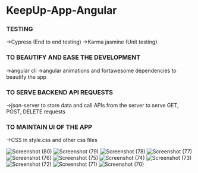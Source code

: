 # KeepUp-App-Angular

### TESTING
->Cypress (End to end testing)
->Karma jasmine (Unit testing)

### TO BEAUTIFY AND EASE THE DEVELOPMENT
->angular cli 
->angular animations and fortawesome dependencies to beautify the app

### TO SERVE BACKEND API REQUESTS
->json-server to store data and call APIs from the server to serve GET, POST, DELETE requests

### TO MAINTAIN UI OF THE APP
->CSS in style.css and other css files 


![Screenshot (80)](https://github.com/adarshNitj/KeepUp-Angular/assets/91383217/d04e8ca7-3e7d-45e8-b6d5-24d3a78a5a88)
![Screenshot (79)](https://github.com/adarshNitj/KeepUp-Angular/assets/91383217/b09ed5b9-5158-41db-997a-c2b55d020b08)
![Screenshot (78)](https://github.com/adarshNitj/KeepUp-Angular/assets/91383217/d10fb486-b28f-4c4f-8295-7a26fd985a30)
![Screenshot (77)](https://github.com/adarshNitj/KeepUp-Angular/assets/91383217/1a100135-c4c6-4d99-9a8f-f861e4b3f0b4)
![Screenshot (76)](https://github.com/adarshNitj/KeepUp-Angular/assets/91383217/7c52e8d4-3fed-4554-bbe6-c1d57319bfcb)
![Screenshot (75)](https://github.com/adarshNitj/KeepUp-Angular/assets/91383217/98957376-78d4-4106-9180-d22710305b8c)
![Screenshot (74)](https://github.com/adarshNitj/KeepUp-Angular/assets/91383217/cc83e49e-4ecd-4066-90e6-55116838b3b2)
![Screenshot (73)](https://github.com/adarshNitj/KeepUp-Angular/assets/91383217/6814dd68-04ad-48a5-8ab2-9d603b061551)
![Screenshot (72)](https://github.com/adarshNitj/KeepUp-Angular/assets/91383217/a4c1ec32-7539-48dd-9801-daa5989c6bc8)
![Screenshot (71)](https://github.com/adarshNitj/KeepUp-Angular/assets/91383217/85aefafc-b9cc-4afb-a5ec-ed5c1a7f79da)
![Screenshot (70)](https://github.com/adarshNitj/KeepUp-Angular/assets/91383217/5d8da69d-c0e9-4a15-9005-76589e911911)






